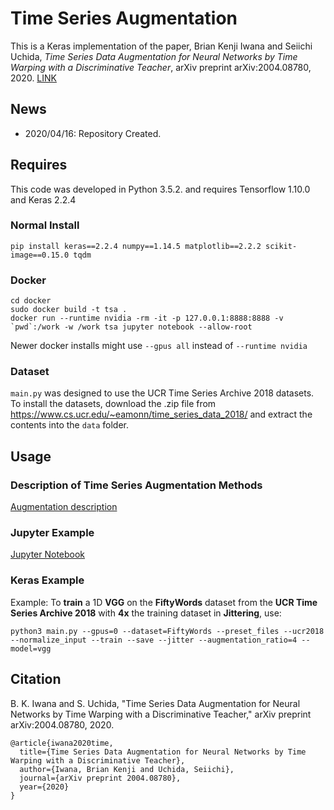 # Time Series Augmentation

This is a Keras implementation of the paper, Brian Kenji Iwana and Seiichi Uchida, *Time Series Data Augmentation for Neural Networks by Time Warping with a Discriminative Teacher*, arXiv preprint arXiv:2004.08780, 2020. [LINK](https://arxiv.org/abs/2004.08780)

## News

- 2020/04/16: Repository Created.

## Requires

This code was developed in Python 3.5.2. and requires Tensorflow 1.10.0 and Keras 2.2.4

### Normal Install

```
pip install keras==2.2.4 numpy==1.14.5 matplotlib==2.2.2 scikit-image==0.15.0 tqdm
```

### Docker

```
cd docker
sudo docker build -t tsa .
docker run --runtime nvidia -rm -it -p 127.0.0.1:8888:8888 -v `pwd`:/work -w /work tsa jupyter notebook --allow-root
```

Newer docker installs might use ```--gpus all``` instead of ```--runtime nvidia```  

### Dataset

`main.py` was designed to use the UCR Time Series Archive 2018 datasets. To install the datasets, download the .zip file from https://www.cs.ucr.edu/~eamonn/time_series_data_2018/ and extract the contents into the `data` folder.

## Usage

### Description of Time Series Augmentation Methods

[Augmentation description](./docs/AugmentationMethods.md)

### Jupyter Example

[Jupyter Notebook](./example.ipynb)

### Keras Example

Example: 
To **train** a 1D **VGG** on the **FiftyWords** dataset from the **UCR Time Series Archive 2018** with **4x** the training dataset in **Jittering**, use:

```
python3 main.py --gpus=0 --dataset=FiftyWords --preset_files --ucr2018 --normalize_input --train --save --jitter --augmentation_ratio=4 --model=vgg
```

## Citation

B. K. Iwana and S. Uchida, "Time Series Data Augmentation for Neural Networks by Time Warping with a Discriminative Teacher," arXiv preprint arXiv:2004.08780, 2020.

```
@article{iwana2020time,
  title={Time Series Data Augmentation for Neural Networks by Time Warping with a Discriminative Teacher},
  author={Iwana, Brian Kenji and Uchida, Seiichi},
  journal={arXiv preprint 2004.08780},
  year={2020}
}
```
